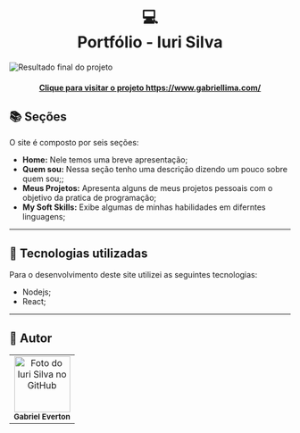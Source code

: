 <h1 align="center">
  💻<br>Portfólio - Iuri Silva
</h1>

![Resultado final do projeto](assets/image/preview.png)

<h4 align="center"><a href="">Clique para visitar o projeto https://www.gabriellima.com/</a></h4>

## 📚 Seções

O site é composto por seis seções:

- **Home:** Nele temos uma breve apresentação;
- **Quem sou:** Nessa seção tenho uma descrição dizendo um pouco sobre quem sou;;
- **Meus Projetos:** Apresenta alguns de meus projetos pessoais com o objetivo da pratica de programaçâo;
- **My Soft Skills:** Exibe algumas de minhas habilidades em diferntes linguagens;

---

## 💼 Tecnologias utilizadas

Para o desenvolvimento deste site utilizei as seguintes tecnologias:

- Nodejs;
- React;


---

<h2>🦄 Autor</h2>

<table>
  <tr>
    <td align="center">
      <a >
        <img src="" width="100px;" alt="Foto do Iuri Silva no GitHub"/><br>
        <sub>
          <b>Gabriel Everton</b>
        </sub>
      </a>
    </td>
  </tr>
</table>
